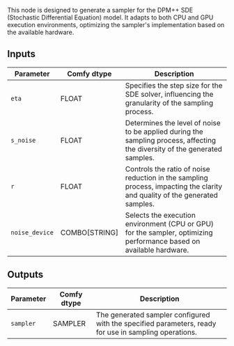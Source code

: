 
This node is designed to generate a sampler for the DPM++ SDE (Stochastic Differential Equation) model. It adapts to both CPU and GPU execution environments, optimizing the sampler's implementation based on the available hardware.

## Inputs

| Parameter      | Comfy dtype | Description |
|----------------|-------------|-------------|
| `eta`          | FLOAT       | Specifies the step size for the SDE solver, influencing the granularity of the sampling process.|
| `s_noise`      | FLOAT       | Determines the level of noise to be applied during the sampling process, affecting the diversity of the generated samples.|
| `r`            | FLOAT       | Controls the ratio of noise reduction in the sampling process, impacting the clarity and quality of the generated samples.|
| `noise_device` | COMBO[STRING]| Selects the execution environment (CPU or GPU) for the sampler, optimizing performance based on available hardware.|

## Outputs

| Parameter    | Comfy dtype | Description |
|----------------|-------------|-------------|
| `sampler`    | SAMPLER     | The generated sampler configured with the specified parameters, ready for use in sampling operations. |
